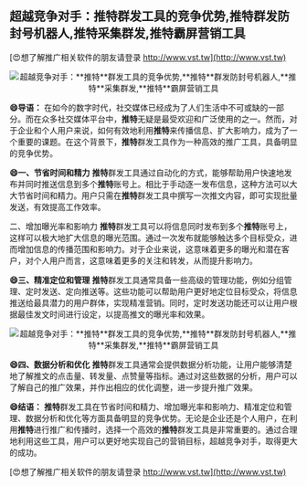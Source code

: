 ## **超越竞争对手：**推特**群发工具的竞争优势,**推特**群发防封号机器人,**推特**采集群发,**推特**霸屏营销工具**

[😍想了解推广相关软件的朋友请登录 http://www.vst.tw](http://www.vst.tw)

 <center><img src="https://vst.tw/MP4/tuiguang/png/3.png" alt="超越竞争对手：**推特**群发工具的竞争优势,**推特**群发防封号机器人,**推特**采集群发,**推特**霸屏营销工具"></center>

**😄导语：**
在如今的数字时代，社交媒体已经成为了人们生活中不可或缺的一部分。而在众多社交媒体平台中，**推特**无疑是最受欢迎和广泛使用的之一。然而，对于企业和个人用户来说，如何有效地利用**推特**来传播信息、扩大影响力，成为了一个重要的课题。在这个背景下，**推特**群发工具作为一种高效的推广工具，具备明显的竞争优势。

**😄一、节省时间和精力**
**推特**群发工具通过自动化的方式，能够帮助用户快速地发布并同时推送信息到多个**推特**账号上。相比于手动逐一发布信息，这种方法可以大大节省时间和精力。用户只需在**推特**群发工具中撰写一次推文内容，即可实现批量发送，有效提高工作效率。

二、增加曝光率和影响力
**推特**群发工具可以将信息同时发布到多个**推特**账号上，这样可以极大地扩大信息的曝光范围。通过一次发布就能够触达多个目标受众，进而增加信息的传播范围和影响力。对于企业来说，这意味着更多的曝光和潜在客户，对个人用户而言，这意味着更多的关注和转发，从而提升影响力。

**😄三、精准定位和管理**
**推特**群发工具通常具备一些高级的管理功能，例如分组管理、定时发送、定向推送等。这些功能可以帮助用户更好地定位目标受众，将信息推送给最具潜力的用户群体，实现精准营销。同时，定时发送功能还可以让用户根据最佳发文时间进行设定，以提高推文的曝光率和效果。

 <center><img src="https://vst.tw/MP4/tuiguang/png/8.png" alt="超越竞争对手：**推特**群发工具的竞争优势,**推特**群发防封号机器人,**推特**采集群发,**推特**霸屏营销工具"></center>

**😄四、数据分析和优化**
**推特**群发工具通常会提供数据分析功能，让用户能够清楚地了解推文的点击量、转发量、点赞量等指标。通过对这些数据的分析，用户可以了解自己的推广效果，并作出相应的优化调整，进一步提升推广效果。

**😄结语：**
**推特**群发工具在节省时间和精力、增加曝光率和影响力、精准定位和管理、数据分析和优化等方面具备明显的竞争优势。无论是企业还是个人用户，在利用**推特**进行推广和传播时，选择一个高效的**推特**群发工具是非常重要的。通过合理地利用这些工具，用户可以更好地实现自己的营销目标，超越竞争对手，取得更大的成功。

[😍想了解推广相关软件的朋友请登录 http://www.vst.tw](http://www.vst.tw)



